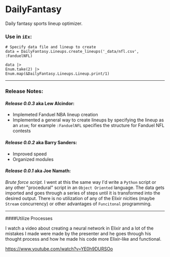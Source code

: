 # DailyFantasy

Daily fantasy sports lineup optimizer.

### Use in `iEx`:

    # Specify data file and lineup to create
    data = DailyFantasy.Lineups.create_lineups('_data/nfl.csv', :FanduelNFL)

    data |>
    Enum.take(2) |>
    Enum.map(&DailyFantasy.Lineups.Lineup.print/1)

---

### Release Notes:

#### *Release 0.0.3* aka Lew Alcindor:

* Implemeted Fanduel NBA lineup creation
* Implemented a general way to create lineups by specifying the lineup as an `atom`; for example `:FanduelNFL` specifies the structure for Fanduel NFL contests

#### *Release 0.0.2* aka Barry Sanders:

* Improved speed
* Organized modules

#### *Release 0.0.1* aka Joe Namath:

*Brute force script.* I went at this the same way I'd write a `Python` script or any other "procedural" script in an `Object Oriented` language. The data gets imported and goes through a series of steps until it is transformed into the desired output. There is no utilization of any of the Elixir nicities (maybe `Stream` concurrency) or other advantages of `Funcitonal` programming.

---

####Utilize Processes

I watch a video about creating a neural network in Elixir and a lot of the mistakes I made were made by the presenter and he goes through his thought process and how he made his code more Elixir-like and functional.

https://www.youtube.com/watch?v=YE0h9DURSOo
